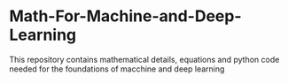 # Math-For-Machine-and-Deep-Learning
This repository contains  mathematical details, equations and python code needed for the foundations of macchine and deep learning
